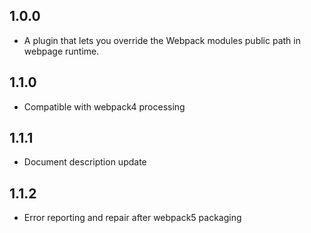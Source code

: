 ## 1.0.0
- A plugin that lets you override the Webpack modules public path in webpage runtime.
## 1.1.0
- Compatible with webpack4 processing
## 1.1.1 
- Document description update
## 1.1.2
- Error reporting and repair after webpack5 packaging
